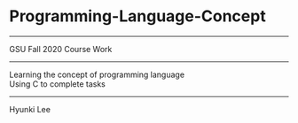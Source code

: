 # Programming-Language-Concept
***
GSU Fall 2020 Course Work
***
Learning the concept of programming language  
Using C to complete tasks
***
Hyunki Lee

